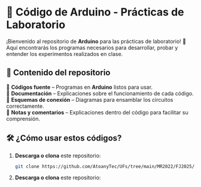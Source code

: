 # 🤖 Código de Arduino - Prácticas de Laboratorio  

¡Bienvenido al repositorio de **Arduino** para las prácticas de laboratorio! 🚀 Aquí encontrarás los programas necesarios para desarrollar, probar y entender los experimentos realizados en clase.  

## 📌 Contenido del repositorio  
🔹 **Códigos fuente** – Programas en **Arduino** listos para usar.  
🔹 **Documentación** – Explicaciones sobre el funcionamiento de cada código.  
🔹 **Esquemas de conexión** – Diagramas para ensamblar los circuitos correctamente.  
🔹 **Notas y comentarios** – Explicaciones dentro del código para facilitar su comprensión.  

## 🛠️ ¿Cómo usar estos códigos?  
1. **Descarga o clona** este repositorio:  
   ```bash
   git clone https://github.com/AtoanyTec/UFs/tree/main/MR2022/FJ2025/Arduino

2. **Descarga o clona** este repositorio:  
